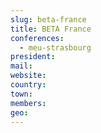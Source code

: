 ```yaml
---
slug: beta-france
title: BETA France
conferences:
  - meu-strasbourg
president:
mail:
website:
country:
town: 
members:
geo:
---
```

